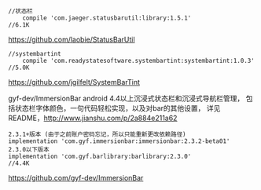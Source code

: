 


```
//状态栏
    compile 'com.jaeger.statusbarutil:library:1.5.1'
//6.1K
```
https://github.com/laobie/StatusBarUtil     


```
//systembartint
    compile 'com.readystatesoftware.systembartint:systembartint:1.0.3'
//5.0K
```
https://github.com/jgilfelt/SystemBarTint       


gyf-dev/ImmersionBar
android 4.4以上沉浸式状态栏和沉浸式导航栏管理，
包括状态栏字体颜色，一句代码轻松实现，以及对bar的其他设置，
详见README，http://www.jianshu.com/p/2a884e211a62
```
2.3.1+版本 (由于之前账户密码忘记，所以只能重新更改依赖路径)
implementation 'com.gyf.immersionbar:immersionbar:2.3.2-beta01'
2.3.0以下版本
implementation 'com.gyf.barlibrary:barlibrary:2.3.0'
//4.4K
```
https://github.com/gyf-dev/ImmersionBar














